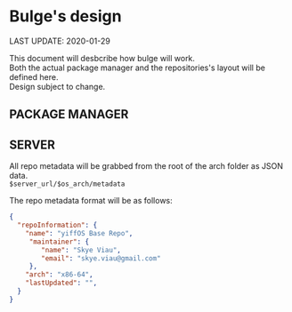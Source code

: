 # Bulge's design

LAST UPDATE: 2020-01-29

This document will desbcribe how bulge will work.  
Both the actual package manager and the repositories's layout will be defined here.  
Design subject to change.

PACKAGE MANAGER
----

SERVER
----
All repo metadata will be grabbed from the root of the arch folder as JSON data.  
`$server_url/$os_arch/metadata`

The repo metadata format will be as follows:   
```json
{
  "repoInformation": {
    "name": "yiffOS Base Repo",
     "maintainer": {
        "name": "Skye Viau",
        "email": "skye.viau@gmail.com"
     },
    "arch": "x86-64",
    "lastUpdated": "",
  }
}
```